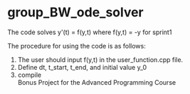 # group_BW_ode_solver

The code solves y'(t) = f(y,t) where f(y,t) = -y for sprint1

The procedure for using the code is as follows:

1. The user should input f(y,t) in the user_function.cpp file. 
2. Define dt, t_start, t_end, and initial value y_0
3. compile  
Bonus Project for the Advanced Programming Course
